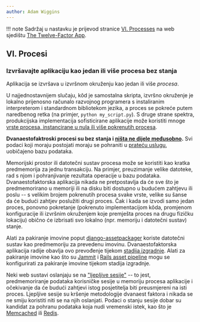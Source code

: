 ```yaml
---
author: Adam Wiggins
---
```


!!! note
    Sadržaj u nastavku je prijevod stranice [VI. Processes](https://12factor.net/processes) na web sjedištu [The Twelve-Factor App](https://12factor.net/).

## VI. Procesi

### Izvršavajte aplikaciju kao jedan ili više procesa bez stanja

Aplikacija se izvršava u izvršnom okruženju kao jedan ili više *procesa*.

U najjednostavnijem slučaju, kôd je samostalna skripta, izvršno okruženje je lokalno prijenosno računalo razvojnog programera s instaliranim interpreterom i standardnom bibliotekom jezika, a proces se pokreće putem naredbenog retka (na primjer, `python my_script.py`). S druge strane spektra, produkcijska implementacija sofisticirane aplikacije može koristiti mnoge [vrste procesa, instancirane u nula ili više pokrenutih procesa](concurrency.md).

**Dvanaestofaktroski procesi su bez stanja i [ništa ne dijele međusobno](https://en.wikipedia.org/wiki/Shared_nothing_architecture).** Svi podaci koji moraju postojati moraju se pohraniti u [prateću uslugu](backing-services.md), uobičajeno bazu podataka.

Memorijski prostor ili datotečni sustav procesa može se koristiti kao kratka predmemorija za jednu transakciju. Na primjer, preuzimanje velike datoteke, rad s njom i pohranjivanje rezultata operacije u bazu podataka. Dvanaestofaktorska aplikacija nikada ne pretpostavlja da će sve što je predmemorirano u memoriji ili na disku biti dostupno u budućem zahtjevu ili poslu -- s velikim brojem pokrenutih procesa svake vrste, velike su šanse da će budući zahtjev poslužiti drugi proces. Čak i kada se izvodi samo jedan proces, ponovno pokretanje (pokrenuto implementacijom kôda, promjenom konfiguracije ili izvršnim okruženjem koje premješta proces na drugu fizičku lokaciju) obično će izbrisati svo lokalno (npr. memoriju i datotečni sustav) stanje.

Alati za pakiranje imovine poput [django-assetpackager](https://code.google.com/archive/p/django-assetpackager/) koriste datotečni sustav kao predmemoriju za prevedenu imovinu. Dvanaestofaktorska aplikacija radije obavlja ovo prevođenje tijekom [stadija izgradnje](build-release-run.md). Alati za pakiranje imovine kao što su [Jammit](https://documentcloud.github.io/jammit/) i [Rails asset pipeline](https://guides.rubyonrails.org/asset_pipeline.html) mogu se konfigurirati za pakiranje imovine tijekom stadija izgradnje.

Neki web sustavi oslanjaju se na ["ljepljive sesije"](https://en.wikipedia.org/wiki/Load_balancing_%28computing%29#Persistence) -- to jest, predmemoriranje podataka korisničke sesije u memoriju procesa aplikacije i očekivanje da će budući zahtjevi istog posjetitelja biti preusmjereni na isti proces. Ljepljive sesije su kršenje metodologije dvanaest faktora i nikada se ne smiju koristiti niti se na njih oslanjati. Podaci o stanju sesije dobar su kandidat za pohranu podataka koja nudi vremenski istek, kao što je [Memcached](https://memcached.org/) ili [Redis](https://redis.io/).
